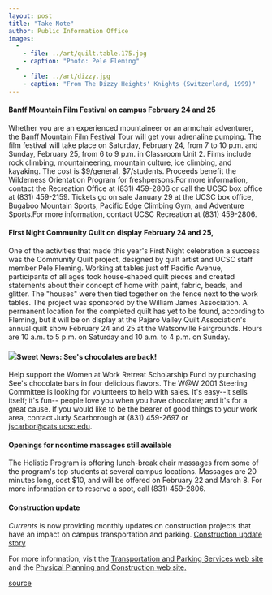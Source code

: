 ```yaml
---
layout: post
title: "Take Note"
author: Public Information Office
images:
  -
    - file: ../art/quilt.table.175.jpg
    - caption: "Photo: Pele Fleming"
  -
    - file: ../art/dizzy.jpg
    - caption: "From The Dizzy Heights' Knights (Switzerland, 1999)"
---
```


#### Banff Mountain Film Festival on campus February 24 and 25

Whether you are an experienced mountaineer or an armchair adventurer, the [Banff Mountain Film Festival][1] Tour will get your adrenaline pumping. The film festival will take place on Saturday, February 24, from 7 to 10 p.m. and Sunday, February 25, from 6 to 9 p.m. in Classroom Unit 2. Films include rock climbing, mountaineering, mountain culture, ice climbing, and kayaking. The cost is $9/general, $7/students. Proceeds benefit the Wilderness Orientation Program for freshpersons.For more information, contact the Recreation Office at (831) 459-2806 or call the UCSC box office at (831) 459-2159. Tickets go on sale January 29 at the UCSC box office, Bugaboo Mountain Sports, Pacific Edge Climbing Gym, and Adventure Sports.For more information, contact UCSC Recreation at (831) 459-2806.

####

####

#### First Night Community Quilt on display February 24 and 25,

One of the activities that made this year's First Night celebration a success was the Community Quilt project, designed by quilt artist and UCSC staff member Pele Fleming. Working at tables just off Pacific Avenue, participants of all ages took house-shaped quilt pieces and created statements about their concept of home with paint, fabric, beads, and glitter. The "houses" were then tied together on the fence next to the work tables. The project was sponsored by the William James Association. A permanent location for the completed quilt has yet to be found, according to Fleming, but it will be on display at the Pajaro Valley Quilt Association's annual quilt show February 24 and 25 at the Watsonville Fairgrounds. Hours are 10 a.m. to 5 p.m. on Saturday and 10 a.m. to 4 p.m. on Sunday.

#### ![][2]Sweet News: See's chocolates are back!

Help support the Women at Work Retreat Scholarship Fund by purchasing See's chocolate bars in four delicious flavors. The W@W 2001 Steering Committee is looking for volunteers to help with sales. It's easy--it sells itself; it's fun-- people love you when you have chocolate; and it's for a great cause. If you would like to be the bearer of good things to your work area, contact Judy Scarborough at (831) 459-2697 or jscarbor@cats.ucsc.edu.

#### Openings for noontime massages still available

The Holistic Program is offering lunch-break chair massages from some of the program's top students at several campus locations. Massages are 20 minutes long, cost $10, and will be offered on February 22 and March 8. For more information or to reserve a spot, call (831) 459-2806.

#### Construction update

_Currents_ is now providing monthly updates on construction projects that have an impact on campus transportation and parking. [Construction update story][3]

For more information, visit the [Transportation and Parking Services web site][4] and the [Physical Planning and Construction web site.][5]

  

[1]: http://www.banffcentre.ab.ca/cmc/fest2000/film/film_winners.htm
[2]: ../art/sees_candy.150.jpg
[3]: ../../construction.html
[4]: http://www2.ucsc.edu/taps/
[5]: http://www2.ucsc.edu/ppc/

[source](http://www1.ucsc.edu/currents/00-01/02-19/takenote.html "Permalink to takenote")

